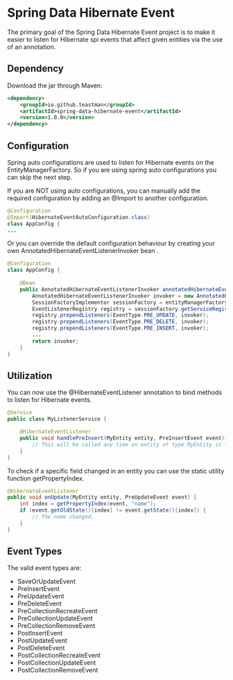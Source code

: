 # Spring Data Hibernate Event

The primary goal of the Spring Data Hibernate Event project is to make it easier to listen for Hibernate spi events that affect given entities via the use of an annotation.

## Dependency ##
Download the jar through Maven:

```xml
<dependency>
    <groupId>io.github.teastman</groupId>
    <artifactId>spring-data-hibernate-event</artifactId>
    <version>1.0.0</version>
</dependency>
```

## Configuration ##
Spring auto configurations are used to listen for Hibernate events on the EntityManagerFactory.  So if you are using spring auto configurations you can skip the next step.

If you are NOT using auto configurations, you can manually add the required configuration by adding an @Import to another configuration. 

```java
@Configuration
@Import(HibernateEventAutoConfiguration.class)
class AppConfig {
...
```

Or you can override the default configuration behaviour by creating your own AnnotatedHibernateEventListenerInvoker bean .
```java
@Configuration
class AppConfig {
 
    @Bean
    public AnnotatedHibernateEventListenerInvoker annotatedHibernateEventHandlerInvoker() {
        AnnotatedHibernateEventListenerInvoker invoker = new AnnotatedHibernateEventListenerInvoker();
        SessionFactoryImplementor sessionFactory = entityManagerFactory.unwrap(SessionFactoryImplementor.class);
        EventListenerRegistry registry = sessionFactory.getServiceRegistry().getService(EventListenerRegistry.class);
        registry.prependListeners(EventType.PRE_UPDATE, invoker);
        registry.prependListeners(EventType.PRE_DELETE, invoker);
        registry.prependListeners(EventType.PRE_INSERT, invoker);
        ...
        return invoker;
    }
}
```

## Utilization ##

You can now use the @HibernateEventListener annotation to bind methods to listen for Hibernate events.

```java
@Service
public class MyListenerService {

    @HibernateEventListener
    public void handlePreInsert(MyEntity entity, PreInsertEvent event){
        // This will be called any time an entity of type MyEntity is first saved.
    }
}
```

To check if a specific field changed in an entity you can use the static utility function getPropertyIndex.

```java
@HibernateEventListener
public void onUpdate(MyEntity entity, PreUpdateEvent event) {
    int index = getPropertyIndex(event, "name");
    if (event.getOldState()[index] != event.getState()[index]) {
        // The name changed.
    }
}
```

## Event Types ##

The valid event types are:

- SaveOrUpdateEvent
- PreInsertEvent
- PreUpdateEvent
- PreDeleteEvent
- PreCollectionRecreateEvent
- PreCollectionUpdateEvent
- PreCollectionRemoveEvent
- PostInsertEvent
- PostUpdateEvent
- PostDeleteEvent
- PostCollectionRecreateEvent
- PostCollectionUpdateEvent
- PostCollectionRemoveEvent
